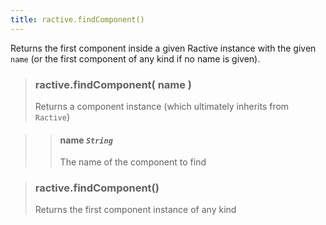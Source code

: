 ```yaml
---
title: ractive.findComponent()
---
```

Returns the first component inside a given Ractive instance with the given `name` (or the first component of any kind if no name is given).


> ### ractive.findComponent( name )
> Returns a component instance (which ultimately inherits from `Ractive`)

> > #### **name** *`String`*
> > The name of the component to find


> ### ractive.findComponent()
> Returns the first component instance of any kind

